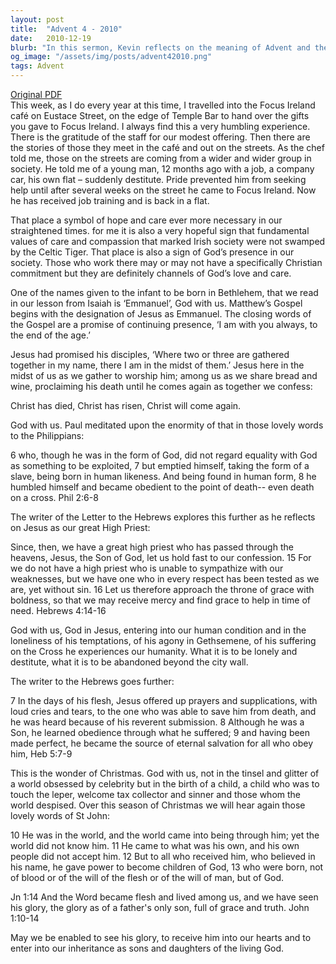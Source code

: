 ```yaml
---
layout: post
title:  "Advent 4 - 2010"
date:   2010-12-19
blurb: "In this sermon, Kevin reflects on the meaning of Advent and the importance of compassion and care in society. He shares a story about a young man who fell into destitution but found hope and support through Focus Ireland. The sermon emphasizes the presence of God in our lives, embodied in the acts of love and care we show to each other."
og_image: "/assets/img/posts/advent42010.png"
tags: Advent
---
```

[Original PDF](/assets/pdf/advent42010.pdf)    
This week, as I do every year at this time, I travelled into the Focus Ireland café on Eustace Street, on the edge of Temple Bar to hand over the gifts you gave to Focus Ireland. I always find this a very humbling experience. There is the gratitude of the staff for our modest offering. Then there are the stories of those they meet in the café and out on the streets. As the chef told me, those on the streets are coming from a wider and wider group in society. He told me of a young man, 12 months ago with a job, a company car, his own flat – suddenly destitute. Pride prevented him from seeking help until after several weeks on the street he came to Focus Ireland. Now he has received job training and is back in a flat.

That place a symbol of hope and care ever more necessary in our straightened times. for me it is also a very hopeful sign that fundamental values of care and compassion that marked Irish society were not swamped by the Celtic Tiger. That place is also a sign of God’s presence in our society. Those who work there may or may not have a specifically Christian commitment but they are definitely channels of God’s love and care.

One of the names given to the infant to be born in Bethlehem, that we read in our lesson from Isaiah is ‘Emmanuel’, God with us. Matthew’s Gospel begins with the designation of Jesus as Emmanuel. The closing words of the Gospel are a promise of continuing presence, ‘I am with you always, to the end of the age.’

Jesus had promised his disciples, ‘Where two or three are gathered together in my name, there I am in the midst of them.’ Jesus here in the midst of us as we gather to worship him; among us as we share bread and wine, proclaiming his death until he comes again as together we confess:

Christ has died,
Christ has risen,
Christ will come again.

God with us. Paul meditated upon the enormity of that in those lovely words to the Philippians:

6 who, though he was in the form of God,
did not regard equality with God
as something to be exploited,
7 but emptied himself,
taking the form of a slave,
being born in human likeness.
And being found in human form,
8 he humbled himself
and became obedient to the point of death--
even death on a cross. Phil 2:6-8

The writer of the Letter to the Hebrews explores this further as he reflects on Jesus as our great High Priest:

Since, then, we have a great high priest who has passed through the heavens,
Jesus, the Son of God, let us hold fast to our confession. 15 For we do not have
a high priest who is unable to sympathize with our weaknesses, but we have one
who in every respect has been tested as we are, yet without sin. 16 Let us
therefore approach the throne of grace with boldness, so that we may receive
mercy and find grace to help in time of need. Hebrews 4:14-16

God with us, God in Jesus, entering into our human condition and in the loneliness of his temptations, of his agony in Gethsemene, of his suffering on the Cross he experiences our humanity. What it is to be lonely and destitute, what it is to be abandoned beyond the city wall.

The writer to the Hebrews goes further:

7 In the days of his flesh, Jesus offered up prayers and supplications, with loud
cries and tears, to the one who was able to save him from death, and he was
heard because of his reverent submission. 8 Although he was a Son, he learned
obedience through what he suffered; 9 and having been made perfect, he
became the source of eternal salvation for all who obey him, Heb 5:7-9

This is the wonder of Christmas. God with us, not in the tinsel and glitter of a world obsessed by celebrity but in the birth of a child, a child who was to touch the leper, welcome tax collector and sinner and those whom the world despised. Over this season of Christmas we will hear again those lovely words of St John:

10 He was in the world, and the world came into being through him; yet the
world did not know him. 11 He came to what was his own, and his own people
did not accept him. 12 But to all who received him, who believed in his name,
he gave power to become children of God, 13 who were born, not of blood or
of the will of the flesh or of the will of man, but of God.

Jn 1:14 And the Word became flesh and lived among us, and we have seen his
glory, the glory as of a father's only son, full of grace and truth. John 1:10-14

May we be enabled to see his glory, to receive him into our hearts and to enter into our inheritance as sons and daughters of the living God.
